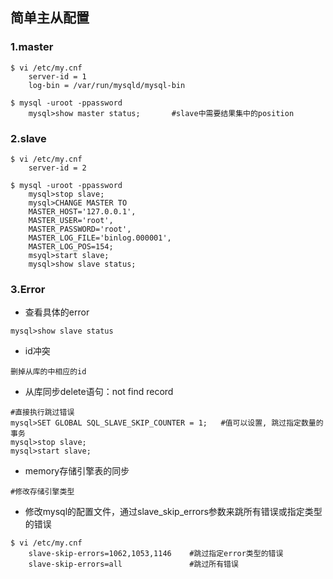 
## 简单主从配置

### 1.master
```
$ vi /etc/my.cnf
    server-id = 1
    log-bin = /var/run/mysqld/mysql-bin

$ mysql -uroot -ppassword  
    mysql>show master status;       #slave中需要结果集中的position
```

### 2.slave
```
$ vi /etc/my.cnf
    server-id = 2

$ mysql -uroot -ppassword
	mysql>stop slave;
	mysql>CHANGE MASTER TO
    MASTER_HOST='127.0.0.1',
    MASTER_USER='root',
    MASTER_PASSWORD='root',
    MASTER_LOG_FILE='binlog.000001',
    MASTER_LOG_POS=154;
	msyql>start slave;
	mysql>show slave status;
```

### 3.Error

- 查看具体的error
```
mysql>show slave status
```

- id冲突
```
删掉从库的中相应的id
```

- 从库同步delete语句：not find record
```
#直接执行跳过错误
mysql>SET GLOBAL SQL_SLAVE_SKIP_COUNTER = 1;   #值可以设置, 跳过指定数量的事务
mysql>stop slave;
mysql>start slave;
```

- memory存储引擎表的同步
```
#修改存储引擎类型
```

- 修改mysql的配置文件，通过slave_skip_errors参数来跳所有错误或指定类型的错误
```
$ vi /etc/my.cnf
    slave-skip-errors=1062,1053,1146    #跳过指定error类型的错误
    slave-skip-errors=all               #跳过所有错误
```